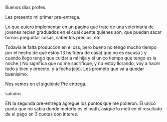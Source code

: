 Buenos dias profes.

Les presento mi primer pre-entrega.

Lo que quiero implementar en un pagina que trate de una veterinaria de jovenes recien graduados en el cual cuente quienes son,
 que puedan sacar turnos preguntar cosas, saber los precios, etc.

Todavia le falta produccon en el css, pero bueno no tengo mucho tiempo por el hecho de que estoy 13 hs fuera de casa( que no es escusa )
 y cuando llego tengo que cuidar a mi hija y el unico tiempo que tengo es la noche.( No significa que no me sacrifique, y no estoy llorando, voy a hacer
todo y bien y preecto, y a fecha jeje).
Les prometo que va a quedar buenisimo.

Nos vemos en el siguiente Pre entrega.
 
saludos.

EN la segunda pre-entrega agregue los puntos que me pidieron. El unico punto que no sabia donde meterlo es el math, asique lo meti en el resultado de el pago en 3 cuotas con interes.